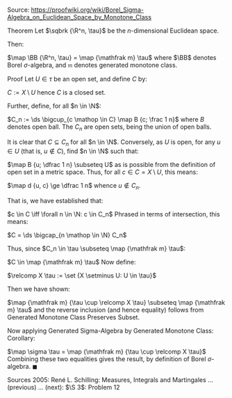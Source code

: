 # 

Source: https://proofwiki.org/wiki/Borel_Sigma-Algebra_on_Euclidean_Space_by_Monotone_Class

Theorem
Let $\sqbrk {\R^n, \tau}$ be the $n$-dimensional Euclidean space.

Then:

$\map \BB {\R^n, \tau} = \map {\mathfrak m} \tau$
where $\BB$ denotes Borel $\sigma$-algebra, and $\mathfrak m$ denotes generated monotone class.


Proof
Let $U \in \tau$ be an open set, and define $C$ by:

$C := X \setminus U$
hence $C$ is a closed set.

Further, define, for all $n \in \N$:

$C_n := \ds \bigcup_{c \mathop \in C} \map B {c; \frac 1 n}$
where $B$ denotes open ball.
The $C_n$ are open sets, being the union of open balls.

It is clear that $C \subseteq C_n$ for all $n \in \N$.
Conversely, as $U$ is open, for any $u \in U$ (that is, $u \notin C$), find $n \in \N$ such that:

$\map B {u; \dfrac 1 n} \subseteq U$
as is possible from the definition of open set in a metric space.
Thus, for all $c \in C = X \setminus U$, this means:

$\map d {u, c} \ge \dfrac 1 n$
whence $u \notin C_n$.

That is, we have established that:

$c \in C \iff \forall n \in \N: c \in C_n$
Phrased in terms of intersection, this means:

$C = \ds \bigcap_{n \mathop \in \N} C_n$

Thus, since $C_n \in \tau \subseteq \map {\mathfrak m} \tau$:

$C \in \map {\mathfrak m} \tau$
Now define:

$\relcomp X \tau := \set {X \setminus U: U \in \tau}$

Then we have shown:

$\map {\mathfrak m} {\tau \cup \relcomp X \tau} \subseteq \map {\mathfrak m} \tau$
and the reverse inclusion (and hence equality) follows from Generated Monotone Class Preserves Subset.

Now applying Generated Sigma-Algebra by Generated Monotone Class: Corollary:

$\map \sigma \tau = \map {\mathfrak m} {\tau \cup \relcomp X \tau}$
Combining these two equalities gives the result, by definition of Borel $\sigma$-algebra.
$\blacksquare$


Sources
2005: René L. Schilling: Measures, Integrals and Martingales ... (previous) ... (next): $\S 3$: Problem $12$




